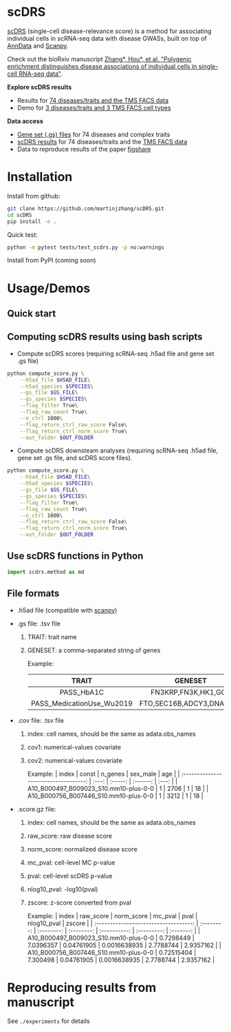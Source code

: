 # scDRS

[scDRS](XXX) (single-cell disease-relevance score) is a method for associating individual cells in scRNA-seq data with disease GWASs, built on top of [AnnData](https://anndata.readthedocs.io/en/latest/) and [Scanpy](https://scanpy.readthedocs.io/en/stable/).

Check out the bioRxiv manuscript [Zhang*, Hou*, et al. "Polygenic enrichment distinguishes disease associations of individual cells in single-cell RNA-seq data"](XXX).

**Explore scDRS results**
- Results for [74 diseases/traits and the TMS FACS data](https://scdrs-tms-facs.herokuapp.com/)
- Demo for [3 diseases/traits and 3 TMS FACS cell types](https://scdrs-demo.herokuapp.com/)

**Data access**
- [Gene set (.gs) files](XXX) for 74 diseases and complex traits
- [scDRS results](XXX) for 74 diseases/traits and the [TMS FACS data](https://tabula-muris-senis.ds.czbiohub.org/)
- Data to reproduce results of the paper [figshare](XXX)


# Installation
Install from github:
```sh
git clone https://github.com/martinjzhang/scDRS.git
cd scDRS
pip install -e .
```
Quick test:
```sh
python -m pytest tests/test_scdrs.py -p no:warnings
```

Install from PyPI (coming soon)



# Usage/Demos
## Quick start
## Computing scDRS results using bash scripts 
- Compute scDRS scores (requiring scRNA-seq .h5ad file and gene set .gs file)
```sh
python compute_score.py \
    --h5ad_file $H5AD_FILE\
    --h5ad_species $SPECIES\
    --gs_file $GS_FILE\
    --gs_species $SPECIES\
    --flag_filter True\
    --flag_raw_count True\
    --n_ctrl 1000\
    --flag_return_ctrl_raw_score False\
    --flag_return_ctrl_norm_score True\
    --out_folder $OUT_FOLDER
```

- Compute scDRS downsteam analyses (requiring scRNA-seq .h5ad file, gene set .gs file, and scDRS score files). 
```sh
python compute_score.py \
    --h5ad_file $H5AD_FILE\
    --h5ad_species $SPECIES\
    --gs_file $GS_FILE\
    --gs_species $SPECIES\
    --flag_filter True\
    --flag_raw_count True\
    --n_ctrl 1000\
    --flag_return_ctrl_raw_score False\
    --flag_return_ctrl_norm_score True\
    --out_folder $OUT_FOLDER
```

## Use scDRS functions in Python
```python
import scdrs.method as md
```

## File formats
- .h5ad file (compatible with [scanpy](https://scanpy.readthedocs.io/en/stable/index.html))

- .gs file: .tsv file

    1. TRAIT: trait name
    2. GENESET: a comma-separated string of genes 

        Example:
    
        |           TRAIT           |         GENESET          |
        | :-----------------------: | :----------------------: |
        |        PASS_HbA1C         |   FN3KRP,FN3K,HK1,GCK    |
        | PASS_MedicationUse_Wu2019 | FTO,SEC16B,ADCY3,DNAJC27 |
            
- .cov file: .tsv file

    1. index: cell names, should be the same as adata.obs_names
    2. cov1: numerical-values covariate
    3. cov2: numerical-values covariate

        Example:
        |                 index                 | const | n_genes | sex_male |  age  |
        | :-----------------------------------: | :---: | :-----: | :------: | :---: |
        | A10_B000497_B009023_S10.mm10-plus-0-0 |   1   |  2706   |    1     |  18   |
        | A10_B000756_B007446_S10.mm10-plus-0-0 |   1   |  3212   |    1     |  18   |
  
- .score.gz file:
 
    1. index: cell names, should be the same as adata.obs_names
    2. raw_score: raw disease score
    3. norm_score: normalized disease score
    3. mc_pval: cell-level MC p-value
    3. pval: cell-level scDRS p-value
    3. nlog10_pval: -log10(pval)
    3. zscore: z-score converted from pval

        Example:
        |                 index                 | raw_score  | norm_score |  mc_pval   |     pval     | nlog10_pval |  zscore   |
        | :-----------------------------------: | :--------: | :--------: | :--------: | :----------: | :---------: | :-------: |
        | A10_B000497_B009023_S10.mm10-plus-0-0 | 0.7298449  | 7.0396357  | 0.04761905 | 0.0016638935 |  2.7788744  | 2.9357162 |
        | A10_B000756_B007446_S10.mm10-plus-0-0 | 0.72515404 |  7.300498  | 0.04761905 | 0.0016638935 |  2.7788744  | 2.9357162 |


# Reproducing results from manuscript
See `./experiments` for details
